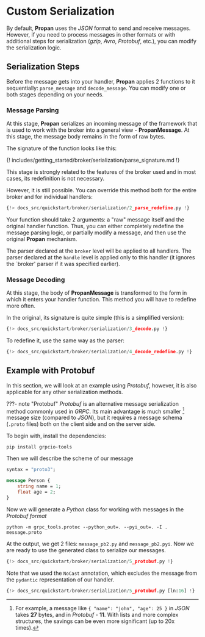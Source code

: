 # Custom Serialization

By default, **Propan** uses the *JSON* format to send and receive messages. However, if you need to process messages in other formats or with additional steps for serialization (*gzip*, *Avro*, *Protobuf*, etc.), you can modify the serialization logic.

## Serialization Steps

Before the message gets into your handler, **Propan** applies 2 functions to it sequentially: `parse_message` and `decode_message`. You can modify one or both stages depending on your needs.

### Message Parsing

At this stage, **Propan** serializes an incoming message of the framework that is used to work with the broker into a general view - **PropanMessage**. At this stage, the message body remains in the form of raw bytes.

The signature of the function looks like this:

{! includes/getting_started/broker/serialization/parse_signature.md !}

This stage is strongly related to the features of the broker used and in most cases, its redefinition is not necessary.

However, it is still possible. You can override this method both for the entire broker and for individual handlers:

```python linenums="1" hl_lines="3 6 8"
{!> docs_src/quickstart/broker/serialization/2_parse_redefine.py !}
```

Your function should take 2 arguments: a "raw" message itself and the original handler function. Thus, you can either completely redefine the message parsing logic, or partially modify a message, and then use the original **Propan** mechanism.

The parser declared at the `broker` level will be applied to all handlers. The parser declared at the `handle` level is applied only to this handler (it ignores the `broker' parser if it was specified earlier).

### Message Decoding

At this stage, the body of **PropanMessage** is transformed to the form in which it enters your handler function. This method you will have to redefine more often.

In the original, its signature is quite simple (this is a simplified version):

```python linenums="1"
{!> docs_src/quickstart/broker/serialization/3_decode.py !}
```

To redefine it, use the same way as the parser:

```python linenums="1" hl_lines="3 6 8"
{!> docs_src/quickstart/broker/serialization/4_decode_redefine.py !}
```

## Example with Protobuf

In this section, we will look at an example using *Protobuf*, however, it is also applicable for any other serialization methods.

???- note "Protobuf"
    *Protobuf* is an alternative message serialization method commonly used in *GRPC*. Its main advantage is much smaller [^1] message size (compared to *JSON*), but it requires a message schema (`.proto` files) both on the client side and on the server side.

To begin with, install the dependencies:

```console
pip install grpcio-tools
```

Then we will describe the scheme of our message

```proto title="message.proto"
syntax = "proto3";

message Person {
    string name = 1;
    float age = 2;
}
```

Now we will generate a *Python* class for working with messages in the *Protobuf format*

```console
python -m grpc_tools.protoc --python_out=. --pyi_out=. -I . message.proto
```

At the output, we get 2 files: `message_pb2.py` and `message_pb2.pyi`. Now we are ready to use the generated class to serialize our messages.

```python linenums="1" hl_lines="1 10-13 15 21"
{!> docs_src/quickstart/broker/serialization/5_protobuf.py !}
```

Note that we used the `NoCast` annotation, which excludes the message from the `pydantic` representation of our handler.

```python
{!> docs_src/quickstart/broker/serialization/5_protobuf.py [ln:16] !}
```

[^1]:
    For example, a message like `{ "name": "john", "age": 25 }` in *JSON* takes **27** bytes, and in *Protobuf* - **11**. With lists and more complex structures, the savings can be even more significant (up to 20x times).

